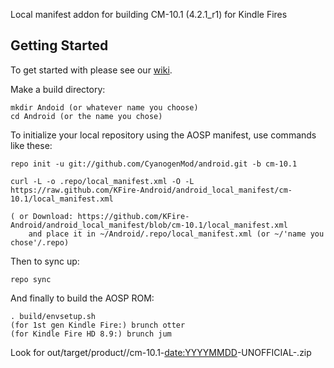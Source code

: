 Local manifest addon for building CM-10.1 (4.2.1_r1) for Kindle Fires

Getting Started
---------------

To get started with please see our [wiki](https://github.com/KFire-Android/android_local_manifest/wiki).

Make a build directory:

	mkdir Andoid (or whatever name you choose)
	cd Android (or the name you chose)
	

To initialize your local repository using the AOSP manifest, use commands like these:

	repo init -u git://github.com/CyanogenMod/android.git -b cm-10.1
    
	curl -L -o .repo/local_manifest.xml -O -L https://raw.github.com/KFire-Android/android_local_manifest/cm-10.1/local_manifest.xml

	( or Download: https://github.com/KFire-Android/android_local_manifest/blob/cm-10.1/local_manifest.xml
		and place it in ~/Android/.repo/local_manifest.xml (or ~/'name you chose'/.repo)

Then to sync up:

	repo sync

And finally to build the AOSP ROM:

	. build/envsetup.sh
	(for 1st gen Kindle Fire:) brunch otter
	(for Kindle Fire HD 8.9:) brunch jum

Look for out/target/product/<devicename>/cm-10.1-<date:YYYYMMDD>-UNOFFICIAL-<devicename>.zip

